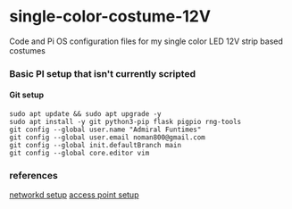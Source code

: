 # single-color-costume-12V
Code and Pi OS configuration files for my single color LED 12V strip based costumes


### Basic PI setup that isn't currently scripted
#### Git setup
```
sudo apt update && sudo apt upgrade -y
sudo apt install -y git python3-pip flask pigpio rng-tools
git config --global user.name "Admiral Funtimes"
git config --global user.email noman800@gmail.com
git config --global init.defaultBranch main
git config --global core.editor vim
```


### references 

[networkd setup](https://raspberrypi.stackexchange.com/questions/108592/use-systemd-networkd-for-general-networking/108593#108593)
[access point setup](https://raspberrypi.stackexchange.com/questions/88214/setting-up-a-raspberry-pi-as-an-access-point-the-easy-way/88234#88234)
